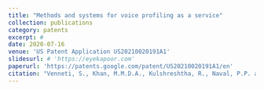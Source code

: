 ```yaml
---
title: "Methods and systems for voice profiling as a service"
collection: publications
category: patents
excerpt: #
date: 2020-07-16
venue: 'US Patent Application US20210020191A1'
slidesurl: # 'https://eyekapoor.com'
paperurl: 'https://patents.google.com/patent/US20210020191A1/en'
citation: "Venneti, S., Khan, M.M.D.A., Kulshreshtha, R., Naval, P.P. and Singh, R., Deepconvo Inc, 2021. Methods and systems for voice profiling as a service. U.S. Patent Application 16/931,429."
---
```


